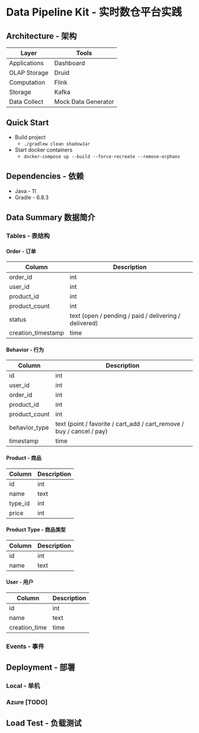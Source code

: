 # Data Pipeline Kit - 实时数仓平台实践

## Architecture - 架构
| Layer      | Tools |
| ----------- | ----------- |
| Applications | Dashboard  |
| OLAP Storage   | Druid     |
| Computation   | Flink     |
| Storage   | Kafka     |
| Data Collect   | Mock Data Generator  |

## Quick Start
* Build project
    * `./gradlew clean shadowJar`
* Start docker containers
    * `docker-compose up --build --force-recreate --remove-orphans`

## Dependencies - 依赖
* Java - 11
* Gradle - 6.8.3

## Data Summary 数据简介

### Tables - 表结构

#### Order - 订单
| Column      | Description |
| ----------- | ----------- |
| order_id | int  |
| user_id | int |
| product_id | int |
| product_count | int |
| status | text (open / pending / paid / delivering / delivered) |
| creation_timestamp | time |

#### Behavior - 行为
| Column      | Description |
| ----------- | ----------- |
| id | int |
| user_id | int |
| order_id | int |
| product_id | int |
| product_count | int |
| behavior_type | text (point / favorite / cart_add / cart_remove / buy / cancel / pay) |
| timestamp | time |

#### Product - 商品
| Column      | Description |
| ----------- | ----------- |
| id | int |
| name | text |
| type_id | int |
| price | int |

#### Product Type - 商品类型
| Column      | Description |
| ----------- | ----------- |
| id | int |
| name | text |

#### User - 用户
| Column      | Description |
| ----------- | ----------- |
| id | int |
| name | text |
| creation_time | time |

### Events - 事件


## Deployment - 部署
### Local - 单机

### Azure [TODO]

## Load Test - 负载测试

